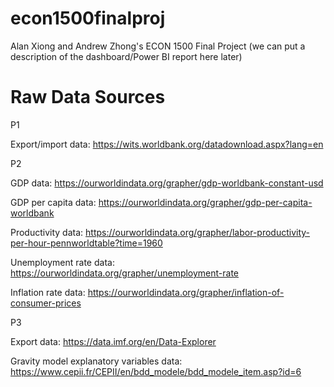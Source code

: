 # econ1500finalproj
Alan Xiong and Andrew Zhong's ECON 1500 Final Project
(we can put a description of the dashboard/Power BI report here later)


# Raw Data Sources
P1

Export/import data: https://wits.worldbank.org/datadownload.aspx?lang=en

P2

GDP data: https://ourworldindata.org/grapher/gdp-worldbank-constant-usd

GDP per capita data: https://ourworldindata.org/grapher/gdp-per-capita-worldbank

Productivity data: https://ourworldindata.org/grapher/labor-productivity-per-hour-pennworldtable?time=1960

Unemployment rate data: https://ourworldindata.org/grapher/unemployment-rate

Inflation rate data: https://ourworldindata.org/grapher/inflation-of-consumer-prices

P3

Export data: https://data.imf.org/en/Data-Explorer

Gravity model explanatory variables data: https://www.cepii.fr/CEPII/en/bdd_modele/bdd_modele_item.asp?id=6
